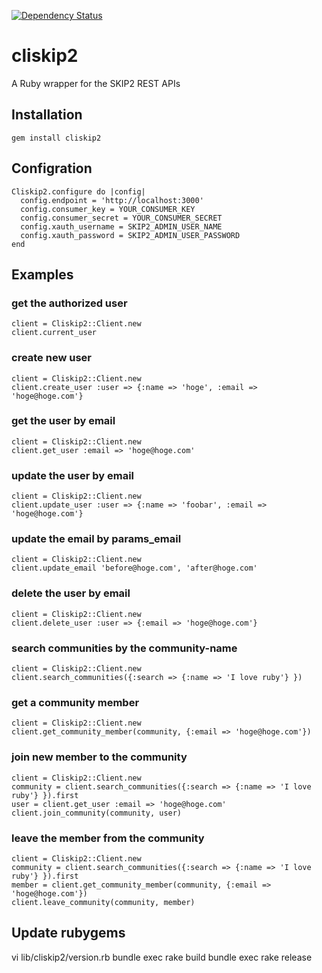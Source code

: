 [![Dependency Status](https://gemnasium.com/SonicGarden/cliskip2.png)](https://gemnasium.com/SonicGarden/cliskip2)

cliskip2
========

A Ruby wrapper for the SKIP2 REST APIs

## Installation
    gem install cliskip2

## Configration
    Cliskip2.configure do |config|
      config.endpoint = 'http://localhost:3000'
      config.consumer_key = YOUR_CONSUMER_KEY
      config.consumer_secret = YOUR_CONSUMER_SECRET
      config.xauth_username = SKIP2_ADMIN_USER_NAME
      config.xauth_password = SKIP2_ADMIN_USER_PASSWORD
    end

## Examples
### get the authorized user
    client = Cliskip2::Client.new
    client.current_user

### create new user
    client = Cliskip2::Client.new
    client.create_user :user => {:name => 'hoge', :email => 'hoge@hoge.com'}

### get the user by email
    client = Cliskip2::Client.new
    client.get_user :email => 'hoge@hoge.com'

### update the user by email
    client = Cliskip2::Client.new
    client.update_user :user => {:name => 'foobar', :email => 'hoge@hoge.com'}

### update the email by params_email
    client = Cliskip2::Client.new
    client.update_email 'before@hoge.com', 'after@hoge.com'

### delete the user by email
    client = Cliskip2::Client.new
    client.delete_user :user => {:email => 'hoge@hoge.com'}

### search communities by the community-name
    client = Cliskip2::Client.new
    client.search_communities({:search => {:name => 'I love ruby'} })

### get a community member
    client = Cliskip2::Client.new
    client.get_community_member(community, {:email => 'hoge@hoge.com'})

### join new member to the community
    client = Cliskip2::Client.new
    community = client.search_communities({:search => {:name => 'I love ruby'} }).first
    user = client.get_user :email => 'hoge@hoge.com'
    client.join_community(community, user)

### leave the member from the community
    client = Cliskip2::Client.new
    community = client.search_communities({:search => {:name => 'I love ruby'} }).first
    member = client.get_community_member(community, {:email => 'hoge@hoge.com'})
    client.leave_community(community, member)





## Update rubygems
vi lib/cliskip2/version.rb
bundle exec rake build
bundle exec rake release
